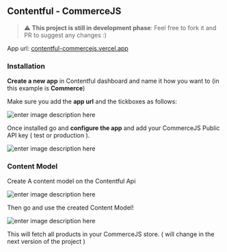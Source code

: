 ## Contentful - CommerceJS

> :warning: **This project is still in development phase**: Feel free to fork it and PR to suggest any changes :)

App url: [contentful-commercejs.vercel.app](https://contentful-commercejs.vercel.app/)

### Installation

**Create a new app** in Contentful dashboard and name it how you want to (in this example is **Commerce**)

Make sure you add the **app url** and the tickboxes as follows:

![enter image description here](https://user-images.githubusercontent.com/12184812/116871518-ad322480-ac14-11eb-9a19-e03e40589588.PNG)

Once installed go and **configure the app** and add your CommerceJS Public API key ( test or production ).

![enter image description here](https://user-images.githubusercontent.com/12184812/116871705-faae9180-ac14-11eb-9651-399c32743b17.PNG)

### Content Model

Create A content model on the Contentful Api

![enter image description here](https://user-images.githubusercontent.com/12184812/116872692-9db3db00-ac16-11eb-96e4-d9403ac0ec03.gif)

Then go and use the created Content Model!

![enter image description here](https://user-images.githubusercontent.com/12184812/116872756-bfad5d80-ac16-11eb-960e-497f6238d3cb.gif)

This will fetch all products in your CommerceJS store. ( will change in the next version of the project )
